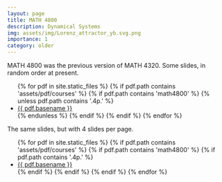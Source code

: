 ```yaml
---
layout: page
title: MATH 4800
description: Dynamical Systems
img: assets/img/Lorenz_attractor_yb.svg.png
importance: 1
category: older
---
```


MATH 4800 was the previous version of MATH 4320. Some slides, in random order at present.

<ul>
{% for pdf in site.static_files %}
  {% if pdf.path contains 'assets/pdf/courses' %}
    {% if pdf.path contains 'math4800' %}
      {% unless pdf.path contains '.4p.' %}
        <li><a href="{{ pdf.path }}">{{ pdf.basename }}</a></li>
      {% endunless %}
    {% endif %}
  {% endif %}
{% endfor %}
</ul>

The same slides, but with 4 slides per page.

<ul>
{% for pdf in site.static_files %}
  {% if pdf.path contains 'assets/pdf/courses' %}
    {% if pdf.path contains 'math4800' %}
      {% if pdf.path contains '.4p.' %}
        <li><a href="{{ pdf.path }}">{{ pdf.basename }}</a></li>
      {% endif %}
    {% endif %}
  {% endif %}
{% endfor %}
</ul>


